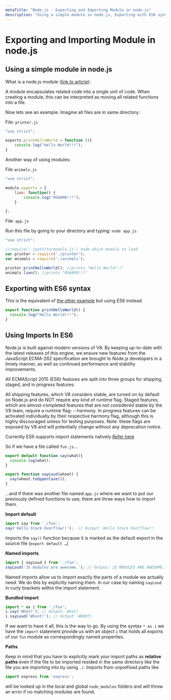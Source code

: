 ```yaml
---
metaTitle: "Node.js - Exporting and Importing Module in node.js"
description: "Using a simple module in node.js, Exporting with ES6 syntax, Using Imports In ES6"
---
```


# Exporting and Importing Module in node.js



## Using a simple module in node.js


What is a node.js module ([link to article](https://www.sitepoint.com/understanding-module-exports-exports-node-js/)):

> 
A module encapsulates related code into a single unit of code. When creating a module, this can be interpreted as moving all related functions into a file.


Now lets see an example. Imagine all files are in same directory:

File: `printer.js`

```js
"use strict";

exports.printHelloWorld = function (){
    console.log("Hello World!!!");
}

```

Another way of using modules:

File `animals.js`

```js
"use strict";

module.exports = {
    lion: function() {
        console.log("ROAARR!!!");
    }

};

```

File: `app.js`

Run this file by going to your directory and typing: `node app.js`

```js
"use strict";

//require('./path/to/module.js') node which module to load
var printer = require('./printer');
var animals = require('./animals');

printer.printHelloWorld(); //prints "Hello World!!!"
animals.lion(); //prints "ROAARR!!!"

```



## Exporting with ES6 syntax


This is the equivalent of [the other example](http://stackoverflow.com/documentation/node.js/1173/exporting-a-module-in-node-js/3787/using-a-simple-module-in-node-js) but using ES6 instead.

```js
export function printHelloWorld() {
  console.log("Hello World!!!");
}

```



## Using Imports In ES6


Node.js is built against modern versions of V8. By keeping up-to-date with the latest releases of this engine, we ensure new features from the JavaScript ECMA-262 specification are brought to Node.js developers in a timely manner, as well as continued performance and stability improvements.

All ECMAScript 2015 (ES6) features are split into three groups for shipping, staged, and in progress features:

All shipping features, which V8 considers stable, are turned on by default on Node.js and do NOT require any kind of runtime flag.
Staged features, which are almost-completed features that are not considered stable by the V8 team, require a runtime flag: --harmony.
In progress features can be activated individually by their respective harmony flag, although this is highly discouraged unless for testing purposes. Note: these flags are exposed by V8 and will potentially change without any deprecation notice.

Currently ES6 supports import statements natively [Refer here](https://developer.mozilla.org/en/docs/web/javascript/reference/statements/import)

So if we have a file called `fun.js`…

```js
export default function say(what){
  console.log(what);
}

export function sayLoud(whoot) {
  say(whoot.toUpperCase());
}

```

…and if there was another file named `app.js` where we want to put our previously defined functions to use, there are three ways how to import them.

**Import default**

```js
import say from './fun';
say('Hello Stack Overflow!!');  // Output: Hello Stack Overflow!!

```

Imports the `say()` function because it is marked as the default export in the source file (`export default …`)

**Named imports**

```js
import { sayLoud } from './fun';
sayLoud('JS modules are awesome.'); // Output: JS MODULES ARE AWESOME.

```

Named imports allow us to import exactly the parts of a module we actually need. We do this by explicitly naming them. In our case by naming `sayLoud` in curly brackets within the import statement.

**Bundled import**

```js
import * as i from './fun';
i.say('What?'); // Output: What?
i.sayLoud('Whoot!'); // Output: WHOOT!

```

If we want to have it all, this is the way to go. By using the syntax `* as i` we have the `import` statement provide us with an object `i` that holds all exports of our `fun` module as correspondingly named properties.

****Paths****

Keep in mind that you have to explicitly mark your import paths as **relative paths** even if the file to be imported resided in the same directory like the file you are importing into by using `./`. Imports from unprefixed paths like

```js
import express from 'express';

```

will be looked up in the local and global `node_modules` folders and will throw an error if no matching modules are found.

